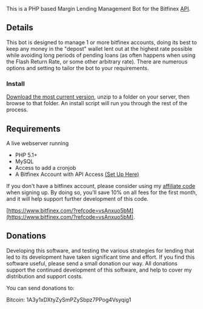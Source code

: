 This is a PHP based Margin Lending Management Bot for the Bitfinex [API](https://bitfinex.com/pages/api).

## Details
This bot is designed to manage 1 or more bitfinex accounts, doing its best to keep any money in the "depost" wallet lent out at the highest rate possible while avoiding long periods of pending loans (as often happens when using the Flash Return Rate, or some other arbitrary rate).  There are numerous options and setting to tailor the bot to your requirements.

### Install

[Download the most current version](https://github.com/HFenter/MarginBot/archive/master.zip), unzip to a folder on your server, then browse to that folder.  An install script will run you through the rest of the process.

## Requirements

A live webserver running
* PHP 5.1+
* MySQL
* Access to add a cronjob
* A Bitfinex Account with API Access [(Set Up Here)](https://www.bitfinex.com/account/api)

If you don't have a bitfinex account, please consider using my [affiliate code](https://www.bitfinex.com/?refcode=vsAnxuo5bM) when signing up.  By doing so, you'll save 10% on all fees for the first month, and it will help support further development of this code.

[https://www.bitfinex.com/?refcode=vsAnxuo5bM](https://www.bitfinex.com/?refcode=vsAnxuo5bM).

## Donations
Developing this software, and testing the various strategies for lending that led to its development have taken significant time and effort.  If you find this software useful, please send a small donation our way.  All donations support the continued development of this software, and help to cover my distribution and support costs.

You can send donations to:

Bitcoin: 1A3y1xDXtyZySmPZySbpz7PPog4Vsyqig1
